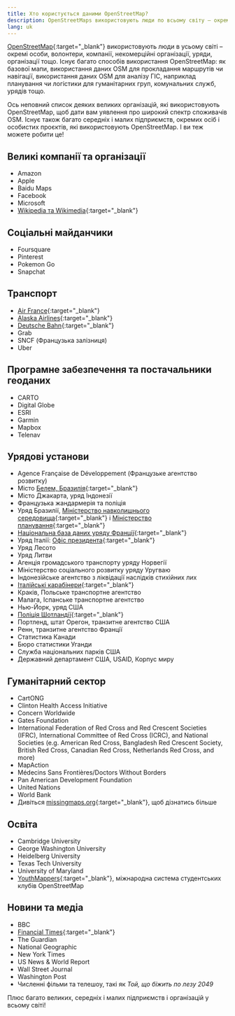 ```yaml
---
title: Хто користується даними OpenStreetMap?
description: OpenStreetMaps використовують люди по всьому світу – окреми особи, волонтери, компанії, некомерційні організації, …
lang: uk
---
```


[OpenStreetMap](https://openstreetmap.org){:target="_blank"} використовують люди в усьому світі – окремі особи, волонтери, компанії, некомерційні організації, уряди, організації тощо. Існує багато способів використання OpenStreetMap: як базової мапи, використання даних OSM для прокладання маршрутів чи навігації, використання даних OSM для аналізу ГІС, наприклад планування чи логістики для гуманітарних груп, комунальних служб, урядів тощо.

Ось неповний список деяких великих організацій, які використовують OpenStreetMap, щоб дати вам уявлення про широкий спектр споживачів OSM. Існує також багато середніх і малих підприємств, окремих осіб і особистих проєктів, які використовують OpenStreetMap. І ви теж можете робити це!

## Великі компанії та організації

* Amazon
* Apple
* Baidu Maps
* Facebook
* Microsoft
* [Wikipedia та Wikimedia](https://blog.wikimedia.org/2018/06/28/interactive-maps-now-in-your-language/){:target="_blank"}

## Соціальні майданчики

* Foursquare
* Pinterest
* Pokemon Go
* Snapchat

## Транспорт

* [Air France](https://wiki.openstreetmap.org/wiki/File:Air_France_seatback_map_display.jpg){:target="_blank"}
* [Alaska Airlines](https://twitter.com/openstreetmapes/status/554009623062388736){:target="_blank"}
* [Deutsche Bahn](https://wiki.openstreetmap.org/wiki/File:OpenStreetMap_in_an_IC2_carriage_(DB).jpg){:target="_blank"}
* Grab
* SNCF (Французька залізниця)
* Uber

## Програмне забезпечення та постачальники геоданих

* CARTO
* Digital Globe
* ESRI
* Garmin
* Mapbox
* Telenav

## Урядові установи

* Agence Française de Développement (Французьке агентство розвитку)
* Місто [Белем, Бразилія](http://www.kdaberlinda.pa.gov.br/mapa_app/){:target="_blank"}
* Місто Джакарта, уряд Індонезії
* Французька жандармерія та поліція
* Уряд Бразилії, [Міністерство навколишнього середовища](https://www.ibama.gov.br/siema/){:target="_blank"} і [Міністерство планування](http://www.visualizador.inde.gov.br){:target="_blank"}
* [Національна база даних уряду Франції](https://adresse.data.gouv.fr){:target="_blank"}
* Уряд Італії: [Офіс президента](http://www.governo.it/mappa-del-presidente){:target="_blank"}
* Уряд Лесото
* Уряд Литви
* Агенція громадського транспорту уряду Норвегії
* Міністерство соціального розвитку уряду Уругваю
* Індонезійське агентство з ліквідації наслідків стихійних лих
* [Італійські карабінери](http://www.carabinieri.it/cittadino/informazioni/dove-siamo){:target="_blank"}
* Краків, Польське транспортне агентство
* Малага, Іспанське транспортне агентство
* Нью-Йорк, уряд США
* [Поліція Шотландії](http://www.scotland.police.uk/your-community/edinburgh/){:target="_blank"}
* Портленд, штат Орегон, транзитне агентство США
* Ренн, транзитне агентство Франції
* Статистика Канади
* Бюро статистики Уганди
* Служба національних парків США
* Державний департамент США, USAID, Корпус миру

## Гуманітарний сектор

* CartONG
* Clinton Health Access Initiative
* Concern Worldwide
* Gates Foundation
* International Federation of Red Cross and Red Crescent Societies (IFRC), International Committee of Red Cross (ICRC), and National Societies (e.g. American Red Cross, Bangladesh Red Crescent Society, British Red Cross, Canadian Red Cross, Netherlands Red Cross, and more)
* MapAction
* Médecins Sans Frontières/Doctors Without Borders
* Pan American Development Foundation
* United Nations
* World Bank
* Дивіться [missingmaps.org](https://www.missingmaps.org){:target="_blank"}, щоб дізнатись більше

## Освіта

* Cambridge University
* George Washington University
* Heidelberg University
* Texas Tech University
* University of Maryland
* [YouthMappers](https://www.youthmappers.org){:target="_blank"}, міжнародна система студентських клубів OpenStreetMap

## Новини та медіа

* BBC
* [Financial Times](https://www.reddit.com/r/dataisbeautiful/comments/9j285h/im_steve_bernard_interactive_design_editor_at_the/e6o3kyz/){:target="_blank"}
* The Guardian
* National Geographic
* New York Times
* US News & World Report
* Wall Street Journal
* Washington Post
* Численні фільми та телешоу, такі як *Той, що біжить по лезу 2049*

Плюс багато великих, середніх і малих підприємств і організацій у всьому світі!

<!-- To see more examples of uses of OpenStreetMap, see our [weekly featured images](https://wiki.openstreetmap.org/wiki/Featured_images){:target="_blank"}. -->

